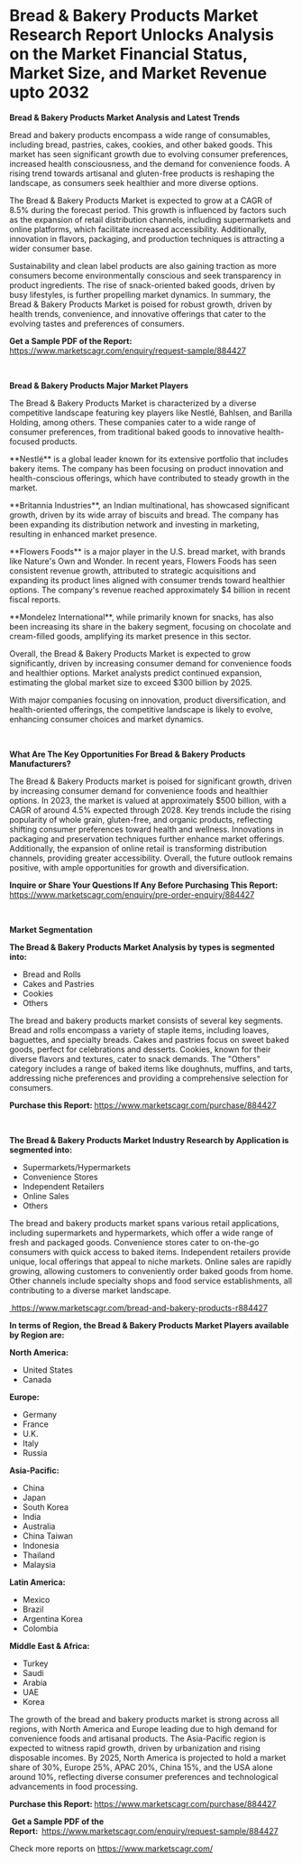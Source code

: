 <p><h1>Bread & Bakery Products Market Research Report Unlocks Analysis on the Market Financial Status, Market Size, and Market Revenue upto 2032</h1></p><p><strong>Bread & Bakery Products Market Analysis and Latest Trends</strong></p>
<p><p>Bread and bakery products encompass a wide range of consumables, including bread, pastries, cakes, cookies, and other baked goods. This market has seen significant growth due to evolving consumer preferences, increased health consciousness, and the demand for convenience foods. A rising trend towards artisanal and gluten-free products is reshaping the landscape, as consumers seek healthier and more diverse options.</p><p>The Bread & Bakery Products Market is expected to grow at a CAGR of 8.5% during the forecast period. This growth is influenced by factors such as the expansion of retail distribution channels, including supermarkets and online platforms, which facilitate increased accessibility. Additionally, innovation in flavors, packaging, and production techniques is attracting a wider consumer base. </p><p>Sustainability and clean label products are also gaining traction as more consumers become environmentally conscious and seek transparency in product ingredients. The rise of snack-oriented baked goods, driven by busy lifestyles, is further propelling market dynamics. In summary, the Bread & Bakery Products Market is poised for robust growth, driven by health trends, convenience, and innovative offerings that cater to the evolving tastes and preferences of consumers.</p></p>
<p><strong>Get a Sample PDF of the Report:&nbsp;</strong> <a href="https://www.marketscagr.com/enquiry/request-sample/884427?utm_campaign=2326&utm_medium=2&utm_source=Github&utm_content=ia&utm_term=15022025&utm_id=bread-bakery-products">https://www.marketscagr.com/enquiry/request-sample/884427</a></p>
<p>&nbsp;</p>
<p><strong>Bread & Bakery Products Major Market Players</strong></p>
<p><p>The Bread & Bakery Products Market is characterized by a diverse competitive landscape featuring key players like Nestlé, Bahlsen, and Barilla Holding, among others. These companies cater to a wide range of consumer preferences, from traditional baked goods to innovative health-focused products.</p><p>**Nestlé** is a global leader known for its extensive portfolio that includes bakery items. The company has been focusing on product innovation and health-conscious offerings, which have contributed to steady growth in the market.</p><p>**Britannia Industries**, an Indian multinational, has showcased significant growth, driven by its wide array of biscuits and bread. The company has been expanding its distribution network and investing in marketing, resulting in enhanced market presence.</p><p>**Flowers Foods** is a major player in the U.S. bread market, with brands like Nature's Own and Wonder. In recent years, Flowers Foods has seen consistent revenue growth, attributed to strategic acquisitions and expanding its product lines aligned with consumer trends toward healthier options. The company's revenue reached approximately $4 billion in recent fiscal reports.</p><p>**Mondelez International**, while primarily known for snacks, has also been increasing its share in the bakery segment, focusing on chocolate and cream-filled goods, amplifying its market presence in this sector.</p><p>Overall, the Bread & Bakery Products Market is expected to grow significantly, driven by increasing consumer demand for convenience foods and healthier options. Market analysts predict continued expansion, estimating the global market size to exceed $300 billion by 2025.</p><p>With major companies focusing on innovation, product diversification, and health-oriented offerings, the competitive landscape is likely to evolve, enhancing consumer choices and market dynamics.</p></p>
<p>&nbsp;</p>
<p><strong>What Are The Key Opportunities For Bread & Bakery Products Manufacturers?</strong></p>
<p><p>The Bread & Bakery Products market is poised for significant growth, driven by increasing consumer demand for convenience foods and healthier options. In 2023, the market is valued at approximately $500 billion, with a CAGR of around 4.5% expected through 2028. Key trends include the rising popularity of whole grain, gluten-free, and organic products, reflecting shifting consumer preferences toward health and wellness. Innovations in packaging and preservation techniques further enhance market offerings. Additionally, the expansion of online retail is transforming distribution channels, providing greater accessibility. Overall, the future outlook remains positive, with ample opportunities for growth and diversification.</p></p>
<p><strong>Inquire or Share Your Questions If Any Before Purchasing This Report:</strong> <a href="https://www.marketscagr.com/enquiry/pre-order-enquiry/884427?utm_campaign=2326&utm_medium=2&utm_source=Github&utm_content=ia&utm_term=15022025&utm_id=bread-bakery-products">https://www.marketscagr.com/enquiry/pre-order-enquiry/884427</a></p>
<p>&nbsp;</p>
<p><strong>Market Segmentation</strong></p>
<p><strong>The Bread & Bakery Products Market Analysis by types is segmented into:</strong></p>
<p><ul><li>Bread and Rolls</li><li>Cakes and Pastries</li><li>Cookies</li><li>Others</li></ul></p>
<p><p>The bread and bakery products market consists of several key segments. Bread and rolls encompass a variety of staple items, including loaves, baguettes, and specialty breads. Cakes and pastries focus on sweet baked goods, perfect for celebrations and desserts. Cookies, known for their diverse flavors and textures, cater to snack demands. The "Others" category includes a range of baked items like doughnuts, muffins, and tarts, addressing niche preferences and providing a comprehensive selection for consumers.</p></p>
<p><strong>Purchase this Report:&nbsp;</strong><a href="https://www.marketscagr.com/purchase/884427?utm_campaign=2326&utm_medium=2&utm_source=Github&utm_content=ia&utm_term=15022025&utm_id=bread-bakery-products">https://www.marketscagr.com/purchase/884427</a></p>
<p>&nbsp;</p>
<p><strong>The Bread & Bakery Products Market Industry Research by Application is segmented into:</strong></p>
<p><ul><li>Supermarkets/Hypermarkets</li><li>Convenience Stores</li><li>Independent Retailers</li><li>Online Sales</li><li>Others</li></ul></p>
<p><p>The bread and bakery products market spans various retail applications, including supermarkets and hypermarkets, which offer a wide range of fresh and packaged goods. Convenience stores cater to on-the-go consumers with quick access to baked items. Independent retailers provide unique, local offerings that appeal to niche markets. Online sales are rapidly growing, allowing customers to conveniently order baked goods from home. Other channels include specialty shops and food service establishments, all contributing to a diverse market landscape.</p></p>
<p><a href="https://www.marketscagr.com/bread-and-bakery-products-r884427?utm_campaign=2326&utm_medium=2&utm_source=Github&utm_content=ia&utm_term=15022025&utm_id=bread-bakery-products">&nbsp;https://www.marketscagr.com/bread-and-bakery-products-r884427</a></p>
<p><strong>In terms of Region, the Bread & Bakery Products Market Players available by Region are:</strong></p>
<p>
    <p> <strong> North America: </strong>
        <ul>
            <li>United States</li>
            <li>Canada</li>
        </ul>
        </p> 
    <p> <strong> Europe: </strong>
        <ul>
            <li>Germany</li>
            <li>France</li>
            <li>U.K.</li>
            <li>Italy</li>
            <li>Russia</li>
        </ul>
        </p> 
    <p> <strong> Asia-Pacific: </strong>
        <ul>
            <li>China</li>
            <li>Japan</li>
            <li>South Korea</li>
            <li>India</li>
            <li>Australia</li>
            <li>China Taiwan</li>
            <li>Indonesia</li>
            <li>Thailand</li>
            <li>Malaysia</li>
        </ul>
        </p> 
    <p> <strong> Latin America: </strong>
        <ul>
            <li>Mexico</li>
            <li>Brazil</li>
            <li>Argentina Korea</li>
            <li>Colombia</li>
        </ul>
        </p> 
    <p> <strong> Middle East & Africa: </strong>
        <ul>
            <li>Turkey</li>
            <li>Saudi</li>
            <li>Arabia</li>
            <li>UAE</li>
            <li>Korea</li>
        </ul>
    </p>
    </p>
<p><p>The growth of the bread and bakery products market is strong across all regions, with North America and Europe leading due to high demand for convenience foods and artisanal products. The Asia-Pacific region is expected to witness rapid growth, driven by urbanization and rising disposable incomes. By 2025, North America is projected to hold a market share of 30%, Europe 25%, APAC 20%, China 15%, and the USA alone around 10%, reflecting diverse consumer preferences and technological advancements in food processing.</p></p>
<p><strong>Purchase this Report: </strong><a href="https://www.marketscagr.com/purchase/884427?utm_campaign=2326&utm_medium=2&utm_source=Github&utm_content=ia&utm_term=15022025&utm_id=bread-bakery-products">https://www.marketscagr.com/purchase/884427</a></p>
<p>&nbsp;<strong>Get a Sample PDF of the Report:&nbsp;&nbsp;</strong><a href="https://www.marketscagr.com/enquiry/request-sample/884427?utm_campaign=2326&utm_medium=2&utm_source=Github&utm_content=ia&utm_term=15022025&utm_id=bread-bakery-products">https://www.marketscagr.com/enquiry/request-sample/884427</a></p>
<p><strong></strong></p>
<p>Check more reports on <a href="https://www.marketscagr.com/?utm_campaign=2326&utm_medium=2&utm_source=Github&utm_content=ia&utm_term=15022025&utm_id=bread-bakery-products">https://www.marketscagr.com/</a></p>